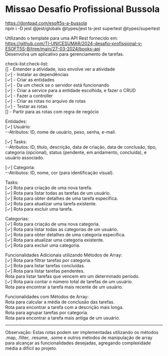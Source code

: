 # Missao Desafio Profissional Bussola<br>

https://dontpad.com/esoft5s-a-bussola<br>
npm i -D jest @jest/globals @types/jest ts-jest supertest @types/supertest

Utilizando o template para uma API Rest fornecido em:<br>
https://github.com/TI-UNICESUMAR/2024-desafio-profissional-v-ESOFT5S-B/tree/main/27-03-2024/books-api<br>
Desenvolva um aplicativo para gerenciamento de tarefas.
<br>

check-list:check-list:<br>
[] - Entender a atividade, isso envolve ver a atividade<br>
[✓] - Instalar as dependências<br>
[✓] - Criar as entidades<br>
[✓] - Da um check se o servidor está funcionando<br>
[✓] - Criar a service para a entidade escolhida, e fazer o CRUD<br>
[✓] - Fazer a controller<br>
[✓] - Criar as rotas no arquivo de rotas<br>
[✓] - Testar as rotas<br>
[] - Partir para as rotas com regra de negócio<br>

Entidades:<br>
[✓] Usuário:<br>
--Atributos: ID, nome de usuário, peso, senha, e-mail.

[✓] Tasks:<br>
--Atributos: ID, título, descrição, data de criação, data de conclusão, tipo, categoria (opcional), status (pendente, em andamento, concluída), e usuário associado.

[✓] Categoria:<br>
--Atributos: ID, nome, cor (para identificação visual).

Tasks:<br>
[✓] Rota para criação de uma nova tarefa.<br>
[✓] Rota para listar todas as tarefas de um usuário.<br>
[✓] Rota para obter detalhes de uma tarefa específica.<br>
[✓] Rota para atualizar uma tarefa existente.<br>
[✓] Rota para excluir uma tarefa.<br>

Categorias:<br>
[✓] Rota para criação de uma nova categoria.<br>
[✓] Rota para listar todas as categorias de um usuário.<br>
[✓] Rota para obter detalhes de uma categoria específica.<br>
[✓] Rota para atualizar uma categoria existente.<br>
[✓] Rota para excluir uma categoria.<br>

Funcionalidades Adicionais utilizando Métodos de Array:<br>
[✓] Rota para filtrar tarefas por categoria.<br>
[✓] Rota para listar tarefas concluídas.<br>
[✓] Rota para listar tarefas pendentes.<br>
Rota para listar tarefas que vencem em um determinado período.<br>
[✓] Rota para contar o número total de tarefas de um usuário.<br>
Rota para encontrar a tarefa mais recente de um usuário.<br>

Funcionalidades com Métodos de Array:<br>
Rota para calcular a média de conclusão das tarefas.<br>
Rota para encontrar a tarefa com a descrição mais longa.<br>
Rota para agrupar tarefas por categoria.<br>
Rota para encontrar a tarefa mais antiga de um usuário.<br>

---

Observação:
Estas rotas podem ser implementadas utilizando os métodos .map, .filter, .resume, .some e outros métodos de manipulação de array para alcançar as funcionalidades desejadas, agregando complexidade média a difícil ao projeto.
